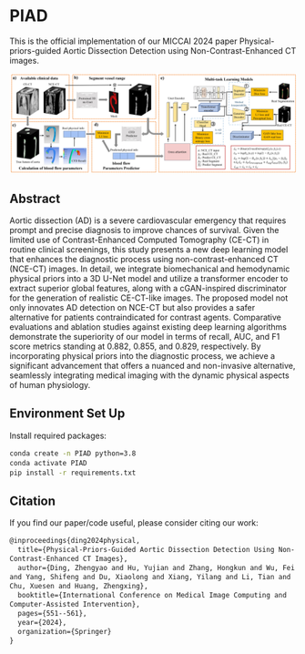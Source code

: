 # PIAD
This is the official implementation of our MICCAI 2024 paper Physical-priors-guided Aortic Dissection Detection using Non-Contrast-Enhanced CT images.

![PIAD](PIAD.jpg)
## Abstract
Aortic dissection (AD) is a severe cardiovascular emergency that requires prompt and precise diagnosis to improve chances of survival. Given the limited use of Contrast-Enhanced Computed Tomography (CE-CT) in routine clinical screenings, this study presents a new deep learning model that enhances the diagnostic process using non-contrast-enhanced CT (NCE-CT) images. In detail, we integrate biomechanical and hemodynamic physical priors into a 3D U-Net model and utilize a transformer encoder to extract superior global features, along with a cGAN-inspired discriminator for the generation of realistic CE-CT-like images. The proposed model not only innovates AD detection on NCE-CT but also provides a safer alternative for patients contraindicated for contrast agents. Comparative evaluations and ablation studies against existing deep learning algorithms demonstrate the superiority of our model in terms of recall, AUC, and F1 score metrics standing at 0.882, 0.855, and 0.829, respectively. By incorporating physical priors into the diagnostic process, we achieve a significant advancement that offers a nuanced and non-invasive alternative, seamlessly integrating medical imaging with the dynamic physical aspects of human physiology.
## Environment Set Up
Install required packages:
```bash
conda create -n PIAD python=3.8
conda activate PIAD
pip install -r requirements.txt
```
## Citation
If you find our paper/code useful, please consider citing our work:
```
@inproceedings{ding2024physical,
  title={Physical-Priors-Guided Aortic Dissection Detection Using Non-Contrast-Enhanced CT Images},
  author={Ding, Zhengyao and Hu, Yujian and Zhang, Hongkun and Wu, Fei and Yang, Shifeng and Du, Xiaolong and Xiang, Yilang and Li, Tian and Chu, Xuesen and Huang, Zhengxing},
  booktitle={International Conference on Medical Image Computing and Computer-Assisted Intervention},
  pages={551--561},
  year={2024},
  organization={Springer}
}
```
